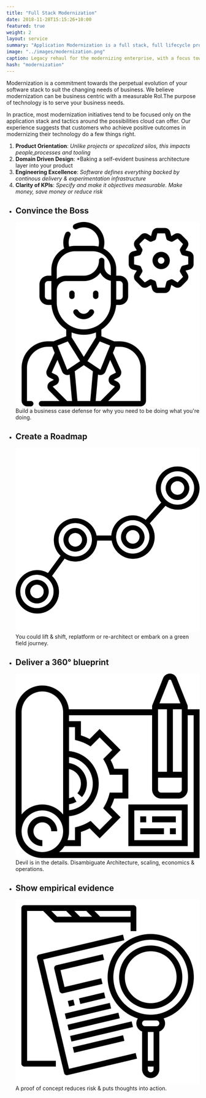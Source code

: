 ```yaml
---
title: "Full Stack Modernization"
date: 2018-11-28T15:15:26+10:00
featured: true
weight: 2
layout: service
summary: "Application Modernization is a full stack, full lifecycle problem requiring paradigm shifts across people, process & tooling. Platformatory brings the advance guard to make your team battle ready." 
image: "../images/modernization.png"
caption: Legacy rehaul for the modernizing enterprise, with a focus towards the cloud
hash: "modernization"
---
```


Modernization is a commitment towards the perpetual evolution of your software stack to suit the changing needs of business. We believe modernization can be business centric with a measurable RoI.The purpose of technology is to serve your business needs.

In practice, most modernization initiatives tend to be focused only on the application stack and tactics around the possibilities cloud can offer. Our experience suggests that customers who achieve positive outcomes in modernizing their technology do a few things right.

1. **Product Orientation**: *Unlike projects or specalized silos, this impacts people,processes and tooling*
2. **Domain Driven Design**: *Baking a self-evident business architecture layer into your product
3. **Engineering Excellence**: *Software defines everything backed by continous delivery & experimentation infrastructure*
4. **Clarity of KPIs**: *Specify and make it objectives measurable. Make money, save money or reduce risk* 


* <div class="text-center platform-strategy"><h2 >Convince the Boss</h2><span class="icon-serv py-2"><img src="../images/icons/boss.svg" /></span> Build a business case defense for why you need to be doing what you're doing.</div>
* <div class="text-center platform-strategy"><h2 >Create a Roadmap</h2><span class="icon-serv py-2"><img src="../images/icons/roadmap.svg" /></span> You could lift & shift, replatform or re-architect or embark on a green field journey. </div>
* <div class="text-center platform-strategy"><h2 >Deliver a 360° blueprint</h2><span class="icon-serv py-2"><img src="../images/icons/blueprint.svg" /></span>  Devil is in the details. Disambiguate Architecture, scaling, economics & operations.</div>
* <div class="text-center platform-strategy"><h2 >Show empirical evidence</h2><span class="icon-serv py-2"><img src="../images/icons/evidence.svg" /></span> A proof of concept reduces risk & puts thoughts into action.</div>
